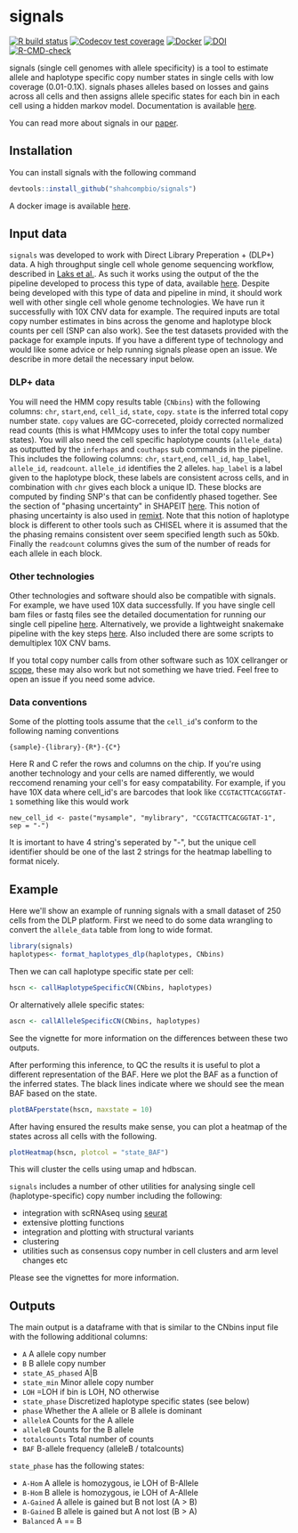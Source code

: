 
# signals

<!-- badges: start -->
[![R build status](https://github.com/shahcompbio/signals/workflows/R-CMD-check/badge.svg)](https://github.com/shahcompbio/signals/actions)
[![Codecov test coverage](https://codecov.io/gh/shahcompbio/signals/branch/master/graph/badge.svg)](https://codecov.io/gh/shahcompbio/signals?branch=master)
[![Docker](https://img.shields.io/docker/automated/marcjwilliams1/signals)](https://hub.docker.com/repository/docker/marcjwilliams1/signals)
[![DOI](https://zenodo.org/badge/227641994.svg)](https://zenodo.org/badge/latestdoi/227641994)
[![R-CMD-check](https://github.com/shahcompbio/signals/actions/workflows/R-CMD-check.yaml/badge.svg)](https://github.com/shahcompbio/signals/actions/workflows/R-CMD-check.yaml)
<!-- badges: end -->

signals (single cell genomes with allele specificity) is a tool to estimate allele and haplotype specific copy number states in single cells with low coverage (0.01-0.1X). signals phases alleles based on losses and gains across all cells and then assigns allele specific states for each bin in each cell using a hidden markov model.  Documentation is available [here](https://shahcompbio.github.io/signals/).

You can read more about signals in our [paper](https://www.nature.com/articles/s41586-022-05249-0).

## Installation

You can install signals with the following command 

``` r
devtools::install_github("shahcompbio/signals")
```

A docker image is available [here](https://hub.docker.com/repository/docker/marcjwilliams1/signals).

## Input data

`signals` was developed to work with Direct Library Preperation + (DLP+) data. A high throughput single cell whole genome sequencing workflow, described in [Laks et al.](https://www.sciencedirect.com/science/article/pii/S0092867419311766). As such it works using the output of the the pipeline developed to process this type of data, available [here](https://github.com/shahcompbio/single_cell_pipeline). Despite being developed with this type of data and pipeline in mind, it should work well with other single cell whole genome technologies. We have run it successfully with 10X CNV data for example. The required inputs are total copy number estimates in bins across the genome and haplotype block counts per cell (SNP can also work). See the test datasets provided with the package for example inputs. If you have a different type of technology and would like some advice or help running signals please open an issue. We describe in more detail the necessary input below.

### DLP+ data

You will need the HMM copy results table (`CNbins`) with the following columns: `chr`, `start`,`end`, `cell_id`, `state`, `copy`. `state` is the inferred total copy number state. `copy` values are GC-correceted, ploidy corrected normalized read counts (this is what HMMcopy uses to infer the total copy number states). You will also need the cell specific haplotype counts (`allele_data`) as outputted by the `inferhaps` and `couthaps` sub commands in the pipeline. This includes the following columns: `chr`, `start`,`end`, `cell_id`, `hap_label`, `allele_id`, `readcount`. `allele_id` identifies the 2 alleles. `hap_label` is a label given to the haplotype block, these labels are consistent across cells, and in combination with `chr` gives each block a unique ID. These blocks are computed by finding SNP's that can be confidently phased together. See the section of "phasing uncertainty" in SHAPEIT [here](https://mathgen.stats.ox.ac.uk/genetics_software/shapeit/shapeit.html#uncertainty). This notion of phasing uncertainty is also used in [remixt](https://github.com/amcpherson/remixt). Note that this notion of haplotype block is different to other tools such as CHISEL where it is assumed that the the phasing remains consistent over seem specified length such as 50kb. Finally the `readcount` columns gives the sum of the number of reads for each allele in each block.

### Other technologies

Other technologies and software should also be compatible with signals. For example, we have used 10X data successfully. If you have single cell bam files or fastq files see the detailed documentation for running our single cell pipeline [here](https://github.com/shahcompbio/single_cell_pipeline/blob/master/docs/source/install.md). Alternatively, we provide a lightweight snakemake pipeline with the key steps [here](https://github.com/marcjwilliams1/hscn_pipeline). Also included there are some scripts to demultiplex 10X CNV bams.

If you total copy number calls from other software such as 10X cellranger or [scope](https://github.com/rujinwang/SCOPE), these may also work but not something we have tried. Feel free to open an issue if you need some advice.

### Data conventions

Some of the plotting tools assume that the `cell_id`'s conform to the following naming conventions

```
{sample}-{library}-{R*}-{C*}
```

Here R and C refer the rows and columns on the chip. If you're using another technology and your cells are named differently, we would reccomend renaming your cell's for easy compatability. For example, if you have 10X data where cell_id's are barcodes that look like `CCGTACTTCACGGTAT-1` something like this would work

```{r}
new_cell_id <- paste("mysample", "mylibrary", "CCGTACTTCACGGTAT-1", sep = "-")
```

It is imortant to have 4 string's seperated by "-", but the unique cell identifier should be one of the last 2 strings for the heatmap labelling to format nicely.

## Example

Here we'll show an example of running signals with a small dataset of 250 cells from the DLP platform. First we need to do some data wrangling to convert the `allele_data` table from long to wide format.

``` r
library(signals)
haplotypes<- format_haplotypes_dlp(haplotypes, CNbins)
```

Then we can call haplotype specific state per cell:
```r
hscn <- callHaplotypeSpecificCN(CNbins, haplotypes)
```

Or alternatively allele specific states:
```r
ascn <- callAlleleSpecificCN(CNbins, haplotypes)
```

See the vignette for more information on the differences between these two outputs.

After performing this inference, to QC the results it is useful to plot a different representation of the BAF. Here we plot the BAF as a function of the inferred states. The black lines indicate where we should see the mean BAF based on the state.
``` r
plotBAFperstate(hscn, maxstate = 10)
```

After having ensured the results make sense, you can plot a heatmap of the states across all cells with the following.
```r
plotHeatmap(hscn, plotcol = "state_BAF")
```
This will cluster the cells using umap and hdbscan.

`signals` includes a number of other utilities for analysing single cell (haplotype-specific) copy number including the following:

* integration with scRNAseq using [seurat](https://satijalab.org/seurat/index.html)
* extensive plotting functions
* integration and plotting with structural variants
* clustering
* utilities such as consensus copy number in cell clusters and arm level changes etc

Please see the vignettes for more information.

## Outputs

The main output is a dataframe with that is similar to the CNbins input file with the following additional columns:
* `A` A allele copy number
* `B` B allele copy number
* `state_AS_phased` A|B
* `state_min` Minor allele copy number
* `LOH` =LOH if bin is LOH, NO otherwise
* `state_phase` Discretized haplotype specific states (see below)
* `phase` Whether the A allele or B allele is dominant
* `alleleA` Counts for the A allele
* `alleleB` Counts for the B allele
* `totalcounts` Total number of counts
* `BAF` B-allele frequency (alleleB / totalcounts)

`state_phase` has the following states:
* `A-Hom` A allele is homozygous, ie LOH of B-Allele
* `B-Hom` B allele is homozygous, ie LOH of A-Allele
* `A-Gained` A allele is gained but B not lost (A > B)
* `B-Gained` B allele is gained but A not lost (B > A)
* `Balanced` A == B



